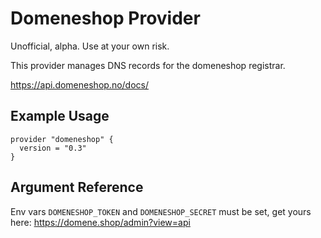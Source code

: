 # Domeneshop Provider
Unofficial, alpha. Use at your own risk.

This provider manages DNS records for the domeneshop registrar.

https://api.domeneshop.no/docs/

## Example Usage

```hcl
provider "domeneshop" {
  version = "0.3"
}
```

## Argument Reference

Env vars `DOMENESHOP_TOKEN` and `DOMENESHOP_SECRET` must be set, get yours here: https://domene.shop/admin?view=api
